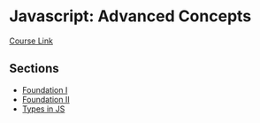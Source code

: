 # Javascript: Advanced Concepts

[Course Link](https://www.udemy.com/course/advanced-javascript-concepts)

## Sections

- [Foundation I](https://github.com/hungrypc/notes/tree/master/root/js/foundation1.md)
- [Foundation II](https://github.com/hungrypc/notes/tree/master/root/js/foundation2.md)
- [Types in JS](https://github.com/hungrypc/notes/tree/master/root/js/types.md)